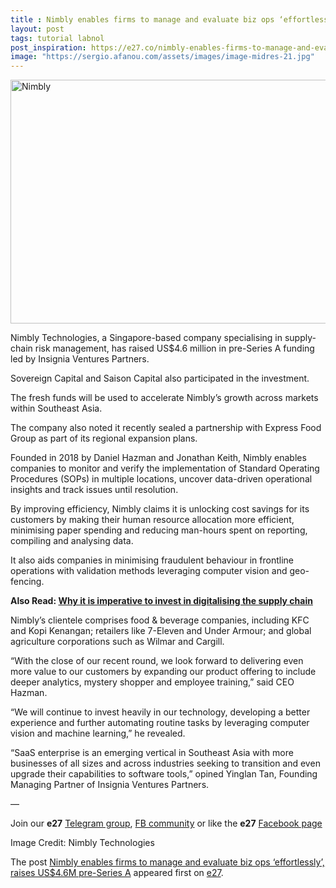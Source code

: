 ```yaml
---
title : Nimbly enables firms to manage and evaluate biz ops ‘effortlessly’, raises US$4.6M pre-Series A
layout: post
tags: tutorial labnol
post_inspiration: https://e27.co/nimbly-enables-firms-to-manage-and-evaluate-biz-ops-effortlessly-raises-us4-6m-pre-series-a-20210330/
image: "https://sergio.afanou.com/assets/images/image-midres-21.jpg"
---
```


<img loading="lazy" class="aligncenter size-full wp-image-412574" src="https://e27.co/wp-content/uploads/2021/03/IMG_4555-1.jpg" alt="Nimbly" width="690" height="390" />
<p>Nimbly Technologies, a Singapore-based company specialising in supply-chain risk management, has raised US$4.6 million in pre-Series A funding led by Insignia Ventures Partners.</p>
<p>Sovereign Capital and Saison Capital also participated in the investment.</p>
<p>The fresh funds will be used to accelerate Nimbly&#8217;s growth across markets within Southeast Asia.</p>
<p>The company also noted it recently sealed a partnership with Express Food Group as part of its regional expansion plans.</p>
<p>Founded in 2018 by Daniel Hazman and Jonathan Keith, Nimbly enables companies to monitor and verify the implementation of Standard Operating Procedures (SOPs) in multiple locations, uncover data-driven operational insights and track issues until resolution.</p>
<p>By improving efficiency, Nimbly claims it is unlocking cost savings for its customers by making their human resource allocation more efficient, minimising paper spending and reducing man-hours spent on reporting, compiling and analysing data.</p>
<p>It also aids companies in minimising fraudulent behaviour in frontline operations with validation methods leveraging computer vision and geo-fencing.</p>
<p><strong>Also Read: <a rel="follow" href="https://e27.co/why-is-it-imperative-to-invest-in-digitalising-the-supply-chain-20201117/">Why it is imperative to invest in digitalising the supply chain</a></strong></p>
<p>Nimbly&#8217;s clientele comprises food &amp; beverage companies, including KFC and Kopi Kenangan; retailers like 7-Eleven and Under Armour; and global agriculture corporations such as Wilmar and Cargill.</p>
<p>“With the close of our recent round, we look forward to delivering even more value to our customers by expanding our product offering to include deeper analytics, mystery shopper and employee training,&#8221; said CEO Hazman.</p>
<p>&#8220;We will continue to invest heavily in our technology, developing a better experience and further automating routine tasks by leveraging computer vision and machine learning,” he revealed.</p>
<p>“SaaS enterprise is an emerging vertical in Southeast Asia with more businesses of all sizes and across industries seeking to transition and even upgrade their capabilities to software tools,” opined Yinglan Tan, Founding Managing Partner of Insignia Ventures Partners.</p>
<p>—</p>
<p data-pm-slice="1 1 []">Join our <strong>e27</strong> <a class="ProsemirrorEditor-link" rel="follow" href="https://t.me/joinchat/HmTbfBcGCZeykhM8NOlQ-g" rel="follow" >Telegram group</a>, <a class="ProsemirrorEditor-link" rel="follow" href="https://www.facebook.com/groups/e27co/permalink/886904662065955/" rel="follow" >FB community</a> or like the <strong>e27</strong> <a class="ProsemirrorEditor-link" rel="follow" href="https://www.facebook.com/e27/?ref=your_pages" rel="follow" >Facebook page</a></p>
<p data-pm-slice="1 1 []">Image Credit: Nimbly Technologies</p>
<p>The post <a rel="nofollow" href="https://e27.co/nimbly-enables-firms-to-manage-and-evaluate-biz-ops-effortlessly-raises-us4-6m-pre-series-a-20210330/">Nimbly enables firms to manage and evaluate biz ops &#8216;effortlessly&#8217;, raises US$4.6M pre-Series A</a> appeared first on <a rel="nofollow" href="https://e27.co">e27</a>.</p>
